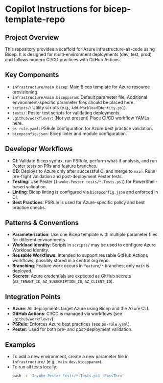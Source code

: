 # Copilot Instructions for bicep-template-repo

## Project Overview

This repository provides a scaffold for Azure infrastructure-as-code using Bicep. It is designed for multi-environment deployments (dev, test, prod) and follows modern CI/CD practices with GitHub Actions.

## Key Components

- `infrastructure/main.bicep`: Main Bicep template for Azure resource provisioning.
- `infrastructure/main.bicepparam`: Default parameter file. Additional environment-specific parameter files should be placed here.
- `scripts/`: Utility scripts (e.g., `Add-WorkloadIdentity.ps1`).
- `tests/`: Pester test scripts for validating deployments.
- `.github/workflows/`: (Not yet present) Place CI/CD workflow YAMLs here.
- `ps-rule.yaml`: PSRule configuration for Azure best practice validation.
- `bicepconfig.json`: Bicep linter and module configuration.

## Developer Workflows

- **CI**: Validate Bicep syntax, run PSRule, perform what-if analysis, and run Pester tests on PRs and feature branches.
- **CD**: Deploys to Azure only after successful CI and merge to `main`. Runs pre-flight validation and post-deployment Pester tests.
- **Testing**: Use Pester (`Invoke-Pester tests/*.Tests.ps1`) for PowerShell-based validation.
- **Linting**: Bicep linting is configured via `bicepconfig.json` and enforced in CI.
- **Best Practices**: PSRule is used for Azure-specific policy and best practice checks.

## Patterns & Conventions

- **Parameterization**: Use one Bicep template with multiple parameter files for different environments.
- **Workload Identity**: Scripts in `scripts/` may be used to configure Azure Workload Identity.
- **Reusable Workflows**: Intended to support reusable GitHub Actions workflows, possibly stored in a central org repo.
- **Branching**: Feature work occurs in `feature/*` branches; only `main` is deployed.
- **Secrets**: Azure credentials are expected as GitHub secrets (`AZ_TENANT_ID`, `AZ_SUBSCRIPTION_ID`, `AZ_CLIENT_ID`).

## Integration Points

- **Azure**: All deployments target Azure using Bicep and the Azure CLI.
- **GitHub Actions**: CI/CD is managed via workflows (see `.github/workflows/`).
- **PSRule**: Enforces Azure best practices (see `ps-rule.yaml`).
- **Pester**: Used for both pre- and post-deployment validation.

## Examples

- To add a new environment, create a new parameter file in `infrastructure/` (e.g., `main.dev.bicepparam`).
- To run all tests locally:  
  ```sh
  pwsh -c 'Invoke-Pester tests/*.Tests.ps1 -PassThru'